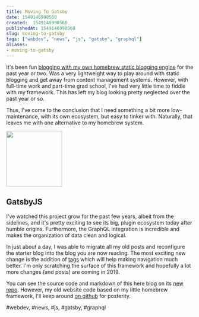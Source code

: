 ```yaml
---
title: Moving To Gatsby
date: 1549146990560
created:  1549146990560
publishedAt: 1549146990560
slug: moving-to-gatsby
tags: ["webdev", "news", "js", "gatsby", "graphql"]
aliases:
- moving-to-gatsby
---
```


It's been fun [blogging with my own homebrew static blogging engine](/posts/new-blog/) for the past year or two. Was a very lightweight way to play around with static blogging and get away from content management systems. However, with full-time work and part-time grad school, I've had very little time to fiddle with my framework. This has left my blog looking pretty neglected over the past year or so.

Thus, I've come to the conclusion that I need something a bit more low-maintenance, with its own ecosystem, but easy to tinker with. Naturally, that leaves me with one alternative to my homebrew system.

<img src="https://seeklogo.com/images/G/gatsby-logo-1A245AD37F-seeklogo.com.png" width="150px"/>

## GatsbyJS

I've watched this project grow for the past few years, albeit from the sidelines, and it's pretty exciting to see its big, plugin ecosystem today after humble origins. Furthermore, the GraphQL integration is incredible and makes the organization of data clean and logical.

In just about a day, I was able to migrate all my old posts and reconfigure the starter blog into the blog you are now reading. The most exciting new change is the addition of [tags](/tags) which will help making navigation much better. I'm only scratching the surface of this framework and hopefully a lot more changes (and posts) are coming in 2019.

You can see the source code and markdown of this here blog on its [new repo](https://github.com/omardelarosa/website). However, my old website code based on my little homebrew framework, I'll keep around [on github](https://github.com/omardelarosa/omardelarosa.github.io) for posterity.

#webdev, #news, #js, #gatsby, #graphql
